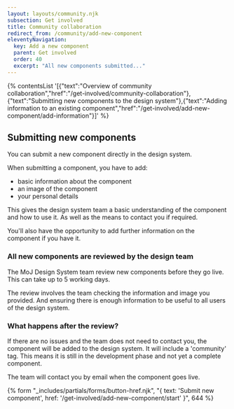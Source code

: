 ```yaml
---
layout: layouts/community.njk
subsection: Get involved
title: Community collaboration
redirect_from: /community/add-new-component
eleventyNavigation:
  key: Add a new component
  parent: Get involved
  order: 40
  excerpt: "All new components submitted..."
---
```


{% contentsList '[{"text":"Overview of community collaboration","href":"/get-involved/community-collaboration"},{"text":"Submitting new components to the design system"},{"text":"Adding information to an existing component","href":"/get-involved/add-new-component/add-information"}]' %}
## Submitting new components

You can submit a new component directly in the design system.

When submitting a component, you have to add:

- basic information about the component
- an image of the component
- your personal details

This gives the design system team a basic understanding of the component and how to use it. As well as the means to contact you if required.

You'll also have the opportunity to add further information on the component if you have it.

### All new components are reviewed by the design team

The MoJ Design System team review new components before they go live. This can take up to 5 working days.

The review involves the team checking the information and image you provided. And ensuring there is enough information to be useful to all users of the design system.

### What happens after the review?

If there are no issues and the team does not need to contact you, the component will be added to the design system. It will include a 'community' tag. This means it is still in the development phase and not yet a complete component.

The team will contact you by email when the component goes live.

{% form "_includes/partials/forms/button-href.njk", "{ text: 'Submit new component', href: '/get-involved/add-new-component/start' }", 644 %}
